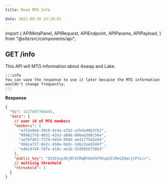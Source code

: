 ```yaml
---
title: Read MTG Info

date: 2021-09-30 23:18:01
---
```


import {
  APIMetaPanel,
  APIRequest,
  APIEndpoint,
  APIParams,
  APIPayload,
} from "@site/src/components/api";

## GET /info

This API will MTG information about 4swap and Lake.

````mdx-code-block
:::info
You can save the response to use it later because the MTG information wouldn't change frequently.
:::
````

<APIEndpoint base="https://api.4swap.org/api" url="/info" />

<APIMetaPanel />

<APIRequest
  title="Read MTG info"
  method="GET"
  isPublic
  base="https://api.4swap.org/api"
  url='/info'
/>


**Response**

```json
{
  "ts": 1627697766645,
  "data": {
    // user id of MTG members
    "members": [
      "a753e0eb-3010-4c4a-a7b2-a7bda4063f62",
      "099627f8-4031-42e3-a846-006ee598c56e",
      "aefbfd62-727d-4424-89db-ae41f75d2e04",
      "d68ca71f-0e2c-458a-bb9c-1d6c2eed2497",
      "e4bc0740-f8fe-418c-ae1b-32d9926f5863"
    ],
    "public_key": "dt351xp3KjNlVCMqBYUeUSF45upCEiReSZAqcjcP/Lc=",
    // multisig threshold
    "threshold": 3
  }
}
```